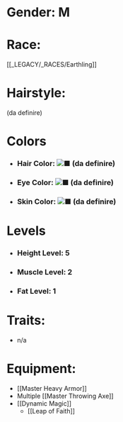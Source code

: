 # Gender: M
# Race:
[[_LEGACY/_RACES/Earthling]]
# Hairstyle:
(da definire)

# Colors
- ### Hair Color: ![■](https://placehold.co/15x15/FFFFFF/FFFFFF) (da definire)
- ### Eye Color: ![■](https://placehold.co/15x15/FFFFFF/FFFFFF) (da definire)
- ### Skin Color: ![■](https://placehold.co/15x15/FFFFFF/FFFFFF) (da definire)
# Levels
- ### Height Level: 5
- ### Muscle Level: 2
- ### Fat Level: 1
# Traits:
- n/a
# Equipment:
- [[Master Heavy Armor]]
- Multiple [[Master Throwing Axe]]
- [[Dynamic Magic]]
	- [[Leap of Faith]]
